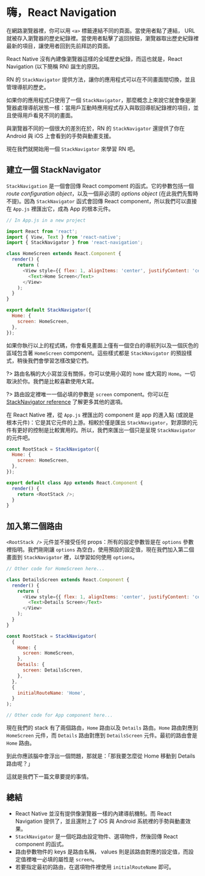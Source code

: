 # 嗨，React Navigation

在網路瀏覽器裡，你可以用 `<a>` 標籤連結不同的頁面。當使用者點了連結， URL 就被存入瀏覽器的歷史紀錄裡。當使用者點擊了返回按鈕，瀏覽器取出歷史紀錄裡最新的項目，讓使用者回到先前拜訪的頁面。

React Native 沒有內建像瀏覽器這樣的全域歷史紀錄，而這也就是，React Navigation (以下簡稱 RN) 誕生的原因。

RN 的 `StackNavigator` 提供方法，讓你的應用程式可以在不同畫面間切換，並且管理導航的歷史。

如果你的應用程式只使用了一個 `StackNavigator`，那麼概念上來說它就會像是瀏覽器處理導航狀態一樣：當用戶互動時應用程式存入與取回導航紀錄裡的項目，並且使得用戶看見不同的畫面。

與瀏覽器不同的一個很大的差別在於，RN 的 `StackNavigator` 還提供了你在 Android 與 iOS 上會看到的手勢與動畫支援。

現在我們就開始用一個 `StackNavigator` 來學習 RN 吧。

## 建立一個 StackNavigator

`StackNavigation` 是一個會回傳 React compoment 的函式。它的參數包括一個 *route configuration object*，以及一個非必須的 *options object* (在此我們先暫時不提)。因為 `StackNavigator` 函式會回傳 React component，所以我們可以直接在 `App.js` 裡匯出它，成為 App 的根本元件。

```javascript
// In App.js in a new project

import React from 'react';
import { View, Text } from 'react-native';
import { StackNavigator } from 'react-navigation';

class HomeScreen extends React.Component {
  render() {
    return (
      <View style={{ flex: 1, alignItems: 'center', justifyContent: 'center' }}>
        <Text>Home Screen</Text>
      </View>
    );
  }
}

export default StackNavigator({
  Home: {
    screen: HomeScreen,
  },
});
```

如果你執行以上的程式碼，你會看見畫面上僅有一個空白的導航列以及一個灰色的區域包含著 `HomeScreen` component。這些樣式都是 `StackNavigator` 的預設樣式，稍後我們會學習怎樣改變它們。

?> 路由名稱的大小寫並沒有關係，你可以使用小寫的 `home` 或大寫的 `Home`。一切取決於你。我們是比較喜歡使用大寫。

?> 路由設定裡唯一一個必填的參數是 `screen` component。你可以在 [StackNavigator reference](https://reactnavigation.org/docs/stack-navigator.html) 了解更多其他的選項。

在 React Native 裡，從 `App.js` 裡匯出的 component 是 app 的進入點 (或說是根本元件)：它是其它元件的上游。相較於僅是匯出 `StackNavigator`，對源頭的元件有更好的控制是比較實用的。所以，我們來匯出一個只是呈現 `StackNavigator` 的元件吧。

```javascript
const RootStack = StackNavigator({
  Home: {
    screen: HomeScreen,
  },
});

export default class App extends React.Component {
  render() {
    return <RootStack />;
  }
}
```



## 加入第二個路由

`<RootStack />` 元件並不接受任何 props：所有的設定參數皆是在 `options` 參數裡指明。我們剛剛讓 `options` 為空白，使用預設的設定值，現在我們加入第二個畫面到 `StackNavigator` 裡，以學習如何使用 `options`。

```javascript
// Other code for HomeScreen here...

class DetailsScreen extends React.Component {
  render() {
    return (
      <View style={{ flex: 1, alignItems: 'center', justifyContent: 'center' }}>
        <Text>Details Screen</Text>
      </View>
    );
  }
}

const RootStack = StackNavigator(
  {
    Home: {
      screen: HomeScreen,
    },
    Details: {
      screen: DetailsScreen,
    },
  },
  {
    initialRouteName: 'Home',
  }
);

// Other code for App component here...
```

現在我們的 stack 有了兩個路由，`Home` 路由以及 `Details` 路由。`Home` 路由對應到 `HomeScreen` 元件，而 `Details` 路由對應到 `DetailsScreen` 元件。最初的路由會是 `Home` 路由。

到此你應該腦中會浮出一個問題，那就是：「那我要怎麼從 Home 移動到 Details 路由呢？」

這就是我們下一篇文章要提的事情。

## 總結

- React Native 並沒有提供像瀏覽器一樣的內建導航機制。而 React Navigation 提供了，並且還附上了 iOS 與 Android 系統裡的手勢與動畫效果。
- `StackNavigator` 是一個吃路由設定物件、選項物件，然後回傳 React component 的函式。
- 路由參數物件的 keys 是路由名稱， values 則是該路由對應的設定值，而設定值裡唯一必填的屬性是 `screen`。
- 若要指定最初的路由，在選項物件裡使用 `initialRouteName` 即可。